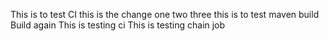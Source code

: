 This is to test CI
this is the change
one two three
this is to test maven build
Build again
This is testing ci
This is testing chain job
